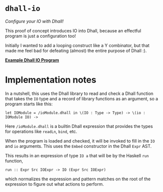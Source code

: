 
# `dhall-io`

*Configure your IO with Dhall!*

This proof of concept introduces IO into Dhall, because an effectful program is just a configuration too!

Initially I wanted to add a looping construct like a Y combinator, but that made me feel bad for defeating (almost) the entire purpose of Dhall :).

[**Example Dhall IO Program**](./example.dhall)

# Implementation notes

In a nutshell, this uses the Dhall library to read and check a Dhall function that takes the `IO` type and a record of library functions as an argument, so a program starts like this:

    let IOModule = /ioModule.dhall in \(IO : Type -> Type) -> \(io : IOModule IO) ->

Here `/ioModule.dhall` is a builtin Dhall expression that provides the types for operations like `readLn`, `bind`, etc.

When the program is loaded and checked, it will be invoked to fill in the `IO` and `io` arguments. This uses the `Embed` constructor in the Dhall `Expr` AST.

This results in an expression of type `IO a` that will be by the Haskell `run` function,

    run :: Expr Src IOExpr -> IO (Expr Src IOExpr)

which normalizes the expression and pattern matches on the root of the expression to figure out what actions to perform.
